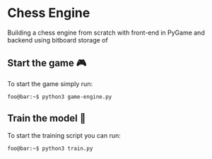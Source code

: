 # Chess Engine

Building a chess engine from scratch with front-end in PyGame and backend using bitboard storage of 

## Start the game 🎮

To start the game simply run:
```console
foo@bar:~$ python3 game-engine.py
```

## Train the model 🤖

To start the training script you can run:
```console
foo@bar:~$ python3 train.py
```